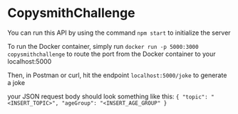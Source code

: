 # CopysmithChallenge

You can run this API by using the command `npm start` to initialize the server

To run the Docker container, simply run `docker run -p 5000:3000 copysmithchallenge` to route the port from the Docker container to your localhost:5000

Then, in Postman or curl, hit the endpoint `localhost:5000/joke` to generate a joke

your JSON request body should look something like this:
`{
   "topic": "<INSERT_TOPIC>",
   "ageGroup": "<INSERT_AGE_GROUP"
}`
